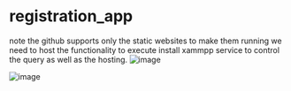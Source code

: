 # registration_app


note the github supports only the static websites to make them running we need to host the functionality
to execute install xammpp service to control the query as well as the hosting.
![image](https://github.com/user-attachments/assets/40925c86-bde2-4883-beb2-1342f602dd3a)

![image](https://github.com/user-attachments/assets/0582abfa-053d-4cba-a981-219eaeed09e8)

